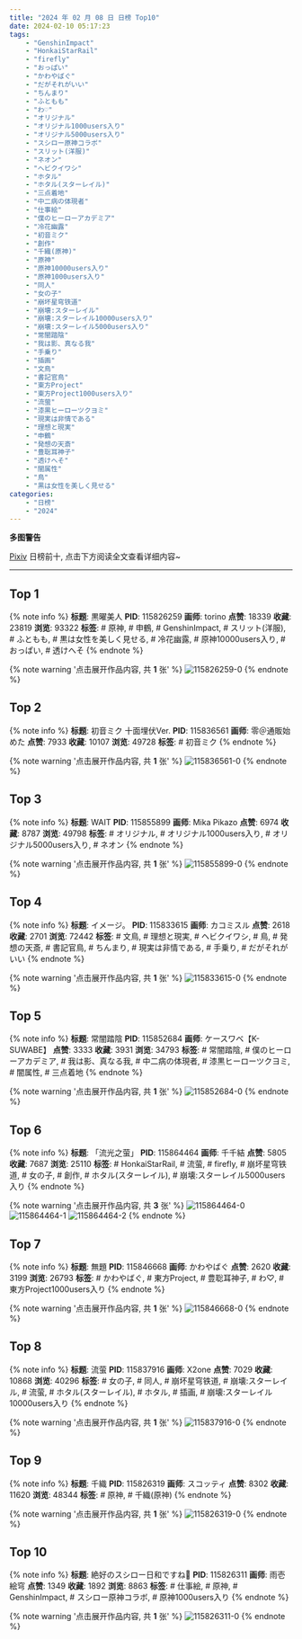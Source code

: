```yaml
---
title: "2024 年 02 月 08 日 日榜 Top10"
date: 2024-02-10 05:17:23
tags:
    - "GenshinImpact"
    - "HonkaiStarRail"
    - "firefly"
    - "おっぱい"
    - "かわやばぐ"
    - "だがそれがいい"
    - "ちんまり"
    - "ふともも"
    - "わ♡"
    - "オリジナル"
    - "オリジナル1000users入り"
    - "オリジナル5000users入り"
    - "スシロー原神コラボ"
    - "スリット(洋服)"
    - "ネオン"
    - "ヘビクイワシ"
    - "ホタル"
    - "ホタル(スターレイル)"
    - "三点着地"
    - "中二病の体現者"
    - "仕事絵"
    - "僕のヒーローアカデミア"
    - "冷花幽露"
    - "初音ミク"
    - "創作"
    - "千織(原神)"
    - "原神"
    - "原神10000users入り"
    - "原神1000users入り"
    - "同人"
    - "女の子"
    - "崩坏星穹铁道"
    - "崩壊:スターレイル"
    - "崩壊:スターレイル10000users入り"
    - "崩壊:スターレイル5000users入り"
    - "常闇踏陰"
    - "我は影、真なる我"
    - "手乗り"
    - "插画"
    - "文鳥"
    - "書記官鳥"
    - "東方Project"
    - "東方Project1000users入り"
    - "流萤"
    - "漆黒ヒーローツクヨミ"
    - "現実は非情である"
    - "理想と現実"
    - "申鶴"
    - "発想の天斎"
    - "豊聡耳神子"
    - "透けへそ"
    - "闇属性"
    - "鳥"
    - "黒は女性を美しく見せる"
categories:
    - "日榜"
    - "2024"
---
```


<i class="fa fa-triangle-exclamation"></i>**多图警告**<i class="fa fa-triangle-exclamation"></i>

[Pixiv](https://www.pixiv.net/) 日榜前十, 点击下方阅读全文查看详细内容~

<!-- more -->

---

## Top 1

{% note info %}
**标题**: 黒曜美人
**PID**: 115826259 **画师**: torino
**点赞**: 18339 **收藏**: 23819 **浏览**: 93322
**标签**: # 原神, # 申鶴, # GenshinImpact, # スリット(洋服), # ふともも, # 黒は女性を美しく見せる, # 冷花幽露, # 原神10000users入り, # おっぱい, # 透けへそ
{% endnote %}

{% note warning '点击展开作品内容, 共 **1** 张' %}
![115826259-0](https://i.pixiv.re/img-original/img/2024/02/07/01/14/46/115826259_p0.jpg)
{% endnote %}

## Top 2

{% note info %}
**标题**: 初音ミク 十面埋伏Ver.
**PID**: 115836561 **画师**: 零＠通販始めた
**点赞**: 7933 **收藏**: 10107 **浏览**: 49728
**标签**: # 初音ミク
{% endnote %}

{% note warning '点击展开作品内容, 共 **1** 张' %}
![115836561-0](https://i.pixiv.re/img-original/img/2024/02/07/12/04/37/115836561_p0.jpg)
{% endnote %}

## Top 3

{% note info %}
**标题**: WAIT
**PID**: 115855899 **画师**: Mika Pikazo
**点赞**: 6974 **收藏**: 8787 **浏览**: 49798
**标签**: # オリジナル, # オリジナル1000users入り, # オリジナル5000users入り, # ネオン
{% endnote %}

{% note warning '点击展开作品内容, 共 **1** 张' %}
![115855899-0](https://i.pixiv.re/img-original/img/2024/02/08/02/00/00/115855899_p0.png)
{% endnote %}

## Top 4

{% note info %}
**标题**: イメージ。
**PID**: 115833615 **画师**: カコミスル
**点赞**: 2618 **收藏**: 2701 **浏览**: 72442
**标签**: # 文鳥, # 理想と現実, # ヘビクイワシ, # 鳥, # 発想の天斎, # 書記官鳥, # ちんまり, # 現実は非情である, # 手乗り, # だがそれがいい
{% endnote %}

{% note warning '点击展开作品内容, 共 **1** 张' %}
![115833615-0](https://i.pixiv.re/img-original/img/2024/02/07/20/58/07/115833615_p0.jpg)
{% endnote %}

## Top 5

{% note info %}
**标题**: 常闇踏陰
**PID**: 115852684 **画师**: ケースワベ【K-SUWABE】
**点赞**: 3333 **收藏**: 3931 **浏览**: 34793
**标签**: # 常闇踏陰, # 僕のヒーローアカデミア, # 我は影、真なる我, # 中二病の体現者, # 漆黒ヒーローツクヨミ, # 闇属性, # 三点着地
{% endnote %}

{% note warning '点击展开作品内容, 共 **1** 张' %}
![115852684-0](https://i.pixiv.re/img-original/img/2024/02/08/00/00/45/115852684_p0.jpg)
{% endnote %}

## Top 6

{% note info %}
**标题**: 「流光之萤」
**PID**: 115864464 **画师**: 千千結
**点赞**: 5805 **收藏**: 7687 **浏览**: 25110
**标签**: # HonkaiStarRail, # 流萤, # firefly, # 崩坏星穹铁道, # 女の子, # 創作, # ホタル(スターレイル), # 崩壊:スターレイル5000users入り
{% endnote %}

{% note warning '点击展开作品内容, 共 **3** 张' %}
![115864464-0](https://i.pixiv.re/img-original/img/2024/02/08/13/21/47/115864464_p0.jpg)
![115864464-1](https://i.pixiv.re/img-original/img/2024/02/08/13/21/47/115864464_p1.jpg)
![115864464-2](https://i.pixiv.re/img-original/img/2024/02/08/13/21/47/115864464_p2.jpg)
{% endnote %}

## Top 7

{% note info %}
**标题**: 無題
**PID**: 115846668 **画师**: かわやばぐ
**点赞**: 2620 **收藏**: 3199 **浏览**: 26793
**标签**: # かわやばぐ, # 東方Project, # 豊聡耳神子, # わ♡, # 東方Project1000users入り
{% endnote %}

{% note warning '点击展开作品内容, 共 **1** 张' %}
![115846668-0](https://i.pixiv.re/img-original/img/2024/02/07/20/53/42/115846668_p0.jpg)
{% endnote %}

## Top 8

{% note info %}
**标题**: 流萤
**PID**: 115837916 **画师**: X2one
**点赞**: 7029 **收藏**: 10868 **浏览**: 40296
**标签**: # 女の子, # 同人, # 崩坏星穹铁道, # 崩壊:スターレイル, # 流萤, # ホタル(スターレイル), # ホタル, # 插画, # 崩壊:スターレイル10000users入り
{% endnote %}

{% note warning '点击展开作品内容, 共 **1** 张' %}
![115837916-0](https://i.pixiv.re/img-original/img/2024/02/07/13/39/01/115837916_p0.jpg)
{% endnote %}

## Top 9

{% note info %}
**标题**: 千織
**PID**: 115826319 **画师**: スコッティ
**点赞**: 8302 **收藏**: 11620 **浏览**: 48344
**标签**: # 原神, # 千織(原神)
{% endnote %}

{% note warning '点击展开作品内容, 共 **1** 张' %}
![115826319-0](https://i.pixiv.re/img-original/img/2024/02/07/00/00/37/115826319_p0.jpg)
{% endnote %}

## Top 10

{% note info %}
**标题**: 絶好のスシロー日和ですね🌸
**PID**: 115826311 **画师**: 雨壱絵穹
**点赞**: 1349 **收藏**: 1892 **浏览**: 8863
**标签**: # 仕事絵, # 原神, # GenshinImpact, # スシロー原神コラボ, # 原神1000users入り
{% endnote %}

{% note warning '点击展开作品内容, 共 **1** 张' %}
![115826311-0](https://i.pixiv.re/img-original/img/2024/02/07/00/00/34/115826311_p0.png)
{% endnote %}
